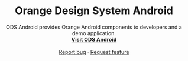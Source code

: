 <h1 align="center">Orange Design System Android</h1>

<p align="center">
  ODS Android provides Orange Android components to developers and a demo application.
  <br>
  <a href="https://orange-opensource.github.io/ods-android"><strong>Visit ODS Android</strong></a>
  <br>
  <br>
  <a href="https://github.com/Orange-OpenSource/ods-android/issues/new?assignees=B3nz01d&labels=bug%2Ctriage&template=bug_report.yml&title=%5BBug%5D%3A+Bug+Summary">Report bug</a>
  ·
  <a href="https://github.com/Orange-OpenSource/ods-android/issues/new?assignees=B3nz01d&labels=feature%2Ctriage&template=feature_request.yml&title=%5Bfeature%5D%3A+">Request feature</a>
</p>
